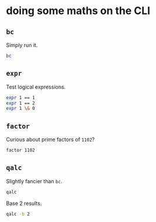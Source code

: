 # doing some maths on the CLI

## `bc`

Simply run it.

```bash
bc
```

## `expr`

Test logical expressions.

```bash
expr 1 == 1
expr 1 == 2
expr 1 \& 0
```

## `factor`

Curious about prime factors of `1102`?

```bash
factor 1102
```

## `qalc`

Slightly fancier than `bc`.

```bash
qalc
```

Base 2 results.

```bash
qalc -b 2
```

